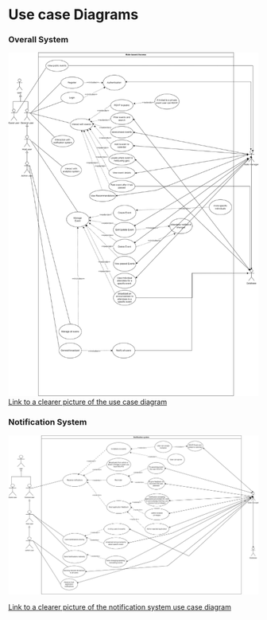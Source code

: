 # Use case Diagrams


### Overall System

![picture](../../.vuepress/public/images/usecaseM.drawio.png)
[Link to a clearer picture of the use case diagram](https://drive.google.com/file/d/1ZwuweZyiolmpURkjgrn_URRFhFmAeKRn/view?usp=drive_link)

### Notification System

![picture](../../.vuepress/public/images/NotificationSystem.drawio.png)

[Link to a clearer picture of the notification system use case diagram](https://drive.google.com/file/d/1KDXAZpkxnFvOhRDrFidWYGVo0GkmJwT0/view?usp=drive_link)